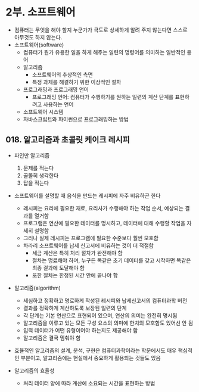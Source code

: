 # 2부. 소프트웨어

- 컴퓨터는 무엇을 해야 할지 누군가가 극도로 상세하게 알려 주지 않는다면 스스로 아무것도 하지 않는다.
- 소프트웨어(software)
  - 컴퓨터가 뭔가 유용한 일을 하게 해주는 일련의 명령어를 의미하는 일반적인 용어
  - 알고리즘
    - 소프트웨어의 추상적인 측면
    - 특정 과제를 해결하기 위한 이상적인 절차
  - 프로그래밍과 프로그래밍 언어
    - 프로그래밍 언어: 컴퓨터가 수행하기를 원하는 일련의 계산 단계를 표현하려고 사용하는 언어
  - 소프트웨어 시스템
  - 자바스크립트와 파이썬으로 프로그래밍하는 방법

## 018. 알고리즘과 초콜릿 케이크 레시피

- 파인만 알고리즘
  1. 문제를 적는다
  2. 골똘히 생각한다
  3. 답을 적는다

- 소프트웨어를 설명할 때 음식을 만드는 레시피에 자주 비유하곤 한다
  - 레시피는 요리에 필요한 재료, 요리사가 수행해야 하는 작업 순서, 예상되는 결과를 열거함
  - 프로그램은 연산에 필요한 데이터를 명시하고, 데이터에 대해 수행할 작업을 자세히 설명함
  - 그러나 실제 레시피는 프로그램에 필요한 수준보다 훨씬 모호함
  - 차라리 소프트웨어를 납세 신고서에 비유하는 것이 더 적절함
    - 세금 계산은 특히 처리 절차가 완전해야 함
    - 절차는 명료해야 하며, 누구든 똑같은 초기 데이터를 갖고 시작하면 똑같은 최종 결과에 도달해야 함
    - 또한 절차는 한정된 시간 안에 끝나야 함

- 알고리즘(algorithm)
  - 세심하고 정확하고 명료하게 작성된 레시피와 납세신고서의 컴퓨터과학 버전
  - 결과를 정확하게 계산하도록 보장된 일련의 단계
  - 각 단계는 기본 연산으로 표현되어 있으며, 연산의 의미는 완전히 명시됨
  - 알고리즘을 이루고 있는 모든 구성 요소의 의미에 한치의 모호함도 있어선 안 됨
  - 입력 데이터가 어떤 유형이어야 하는지도 제공해야 함
  - 알고리즘은 결국 멈춰야 함
- 효율적인 알고리즘의 설계, 분석, 구현은 컴퓨터과학이라는 학문에서도 매우 핵심적인 부분이고, 알고리즘에는 현실에서 중요하게 활용되는 것들도 있음
- 알고리즘의 효율성
  - 처리 데이터 양에 따라 계산에 소요되는 시간을 표현하는 방법

